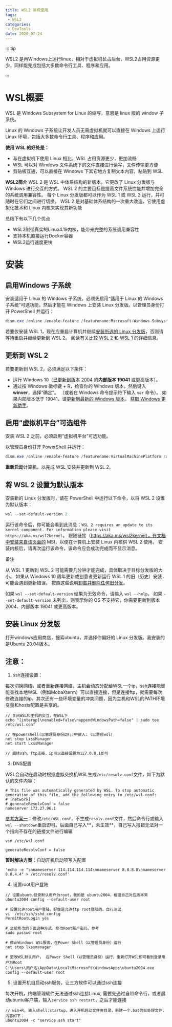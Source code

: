 ```yaml
---
title: WSL2 常规使用
tags:
 - WSL2
categories:
 - DevTools
date: 2020-07-24
---
```


::: tip

WSL2 是再Windows上运行linux，相对于虚拟机长占后台，WSL2占用资源更少，同样能完成包括大多数命令行工具、程序和应用。

:::

<!-- more -->

# WSL概要

WSL 是 Windows Subsystem for Linux 的缩写，意思是 linux 版的 window 子系统。

Linux 的 Windows 子系统让开发人员无需虚拟机就可以直接在 Windows 上运行 Linux 环境，包括大多数命令行工具、程序和应用。

**使用 WSL 的好处是：**

* 与在虚拟机下使用 Linux 相比，WSL 占用资源更少，更加流畅
* WSL 可以对 Windows 文件系统下的文件直接进行读写，文件传输更方便
* 剪贴板互通，可以直接在 Windows 下其它地方复制文本内容，粘贴到 WSL

**WSL2简介**
WSL 2 是 WSL 中体系结构的新版本，它更改了 Linux 分发版与 Windows 进行交互的方式。 WSL 2 的主要目标是提高文件系统性能并增加完全的系统调用兼容性。 每个 Linux 分发版都可以作为 WSL 1 或 WSL 2 运行，并可随时在它们之间进行切换。 WSL 2 是对基础体系结构的一次重大改造，它使用虚拟化技术和 Linux 内核来实现其新功能

总结下有以下几个优点

* WSL2附带真实的Linux4.19内核，能带来完整的系统调用兼容性
* 支持本机直接运行Docker容器
* WSL2运行速度更快

# 安装

## 启用Windows 子系统

安装适用于 Linux 的 Windows 子系统，必须先启用“适用于 Linux 的 Windows 子系统”可选功能，然后才能在 Windows 上安装 Linux 分发版。以管理员身份打开 PowerShell 并运行：

```powershell
dism.exe /online /enable-feature /featurename:Microsoft-Windows-Subsystem-Linux /all /norestart
```

若要仅安装 WSL 1，现在应重启计算机并继续[安装所选的 Linux 分发版](https://docs.microsoft.com/zh-cn/windows/wsl/install-win10#install-your-linux-distribution-of-choice)，否则请等待重启并继续更新到 WSL 2。 阅读有关[比较 WSL 2 和 WSL 1](https://docs.microsoft.com/zh-cn/windows/wsl/compare-versions) 的详细信息。

## 更新到 WSL 2

若要更新到 WSL 2，必须满足以下条件：

- 运行 Windows 10（[已更新到版本 2004](ms-settings:windowsupdate) 的**内部版本 19041** 或更高版本）。
- 通过按 Windows 徽标键 + R，检查你的 Windows 版本，然后键入 **winver**，选择“确定”。 （或者在 Windows 命令提示符下输入 `ver` 命令）。 如果内部版本低于 19041，请[更新到最新的 Windows 版本](ms-settings:windowsupdate)。 [获取 Windows 更新助手](https://www.microsoft.com/software-download/windows10)。

## 启用“虚拟机平台”可选组件

安装 WSL 2 之前，必须启用“虚拟机平台”可选功能。

以管理员身份打开 PowerShell 并运行：

```powershell
dism.exe /online /enable-feature /featurename:VirtualMachinePlatform /all /norestart
```

**重新启动**计算机，以完成 WSL 安装并更新到 WSL 2。

## 将 WSL 2 设置为默认版本

安装新的 Linux 分发版时，请在 PowerShell 中运行以下命令，以将 WSL 2 设置为默认版本：

```powershell
wsl --set-default-version 2
```

运行该命令后，你可能会看到此消息：`WSL 2 requires an update to its kernel component. For information please visit https://aka.ms/wsl2kernel`。 跟随链接（https://aka.ms/wsl2kernel），在文档中安装来自该页面的 MSI，以便在计算机上安装 Linux 内核供 WSL 2 使用。 安装内核后，请再次运行该命令，该命令应会成功完成而不显示消息。

 备注

从 WSL 1 更新到 WSL 2 可能需要几分钟才能完成，具体取决于目标分发版的大小。 如果从 Windows 10 周年更新或创意者更新运行 WSL 1 的旧（历史）安装，可能会遇到更新错误。 按照这些说明[卸载并删除任何旧分发](https://docs.microsoft.com/zh-cn/windows/wsl/install-legacy#uninstallingremoving-the-legacy-distro)。

如果 `wsl --set-default-version` 结果为无效命令，请输入 `wsl --help`。 如果 `--set-default-version` 未列出，则表示你的 OS 不支持它，你需要更新到版本 2004、内部版本 19041 或更高版本。

## 安装 Linux 分发版

打开windows应用商店，搜索ubuntu，并选择你偏好的 Linux 分发版。我安装的是Ubuntu 20.04版本。

## 注意：

1. ssh连接设置：

每次切换网络，或者重新连接网络，主机会动态分配给WSL一个ip，ssh连接能智能查找本地WSL（例如MobaXterm）可以直接连接，但是连接ftp，就需要每次修改连接的ip。其次还有一些环境变量的冲突问题，因为主机和WSL的PATH环境变量和hosts配置是共享的。

```shell
// 关闭WSL和主机的交互，在WSL下
echo "[interop]\nenabled=false\nappendWindowsPath=false" | sudo tee /etc/wsl.conf

// 在powershell(以管理员身份运行)中输入: (以重启wsl)
net stop LxssManager
net start LxssManager

// 后续ssh，ftp连接，ip可以直接设置为127.0.0.1即可
```

3. DNS配置

WSL会自动在启动时根据虚拟交换机WSL生成`/etc/resolv.conf`文件，如下为默认的文件内容：

```shell
# This file was automatically generated by WSL. To stop automatic generation of this file, add the following entry to /etc/wsl.conf:
# [network]
# generateResolvConf = false
nameserver 172.27.96.1
```

[参考方案一](https://www.xieshasha.love/wsldns.iiMemory)：修改`/etc/WSL.conf`，不生成`resolv.conf`文件，然后命令行或输入`wsl --shutdown`重启即可。后面自己写入**，未生效**，自己写入报错无法对一个指向不存在的链接文件进行编辑

```shell
vim /etc/wsl.conf

generateResolvConf = false
```

**暂时解决方案**：自动开机启动项写入配置

```shell
'echo -e "\nnameserver 114.114.114.114\nnameserver 8.8.8.8\nnameserver 8.8.4.4" > /etc/resolv.conf'
```

4. 设置root用户登陆

```shell
// 设置ubuntu登录默认用户为root，我的是 ubuntu2004，根据自己对应版本来
ubuntu2004 config --default-user root

# 设置允许root用户登陆，好像是允许ftp root登陆的，自行测试
vi  /etc/ssh/sshd_config
PermitRootLogin yes

# 之前修改的下面这种方式，修改Root账户密码，参考
sudo passwd root

# 停止Windows WSL服务，在Power Shell（以管理员身份）运行
net stop lxssmanager 

# 更改WSL默认用户， 在Power Shell（以管理员身份）运行，重新打开WSL即可看到登录用户为Root
C:\Users\用户名\AppData\Local\Microsoft\WindowsApps\ubuntu2004.exe config --default-user root
```

5. 设置开机自启动ssh服务，让三方软件可以通过ssh连接

每次开机，终端管理软件无法通过ssh连接Linux, 需要先通过自带命令行，或者启动ubuntu客户端，输入`service ssh restart`，之后才能连接

```shell
// win+R, 输入shell:startup，进入开机启动文件夹目录，新建一个.bat的批处理文件，内容如下：
ubuntu2004 -c "service ssh start"
```